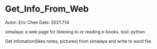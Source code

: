 # Get_Info_From_Web

Autor: Eric Chen
Date: 2021.7.14

ximalaya: a web page for listening to or reading e-books.
tool: python



Get infomation(likes notes, pictures) from ximalaya and write to word file.

